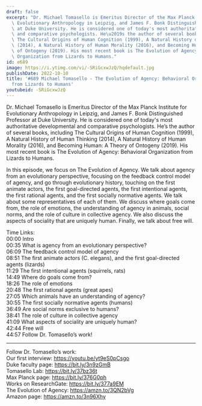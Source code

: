 ```yaml
---
draft: false
excerpt: "Dr. Michael Tomasello is Emeritus Director of the Max Planck Institute for\
  \ Evolutionary Anthropology in Leipzig, and James F. Bonk Distinguished Professor\
  \ at Duke University. He is considered one of today's most authoritative developmental\
  \ and comparative psychologists. He\u2019s the author of several books, including\
  \ The Cultural Origins of Human Cognition (1999), A Natural History of Human Thinking\
  \ (2014), A Natural History of Human Morality (2016), and Becoming Human: A Theory\
  \ of Ontogeny (2019). His most recent book is The Evolution of Agency: Behavioral\
  \ Organization from Lizards to Humans."
id: e689
image: https://i.ytimg.com/vi/-SRiGcxwJzQ/hqdefault.jpg
publishDate: 2022-10-10
title: '#689 Michael Tomasello - The Evolution of Agency: Behavioral Organization
  from Lizards to Humans'
youtubeid: -SRiGcxwJzQ
---
```

Dr. Michael Tomasello is Emeritus Director of the Max Planck Institute for Evolutionary Anthropology in Leipzig, and James F. Bonk Distinguished Professor at Duke University. He is considered one of today's most authoritative developmental and comparative psychologists. He’s the author of several books, including The Cultural Origins of Human Cognition (1999), A Natural History of Human Thinking (2014), A Natural History of Human Morality (2016), and Becoming Human: A Theory of Ontogeny (2019). His most recent book is The Evolution of Agency: Behavioral Organization from Lizards to Humans.

In this episode, we focus on The Evolution of Agency. We talk about agency from an evolutionary perspective, focusing on the feedback control model of agency, and go through evolutionary history, touching on the first animate actors, the first goal-directed agents, the first intentional agents, the first rational agents, and the first socially normative agents. We talk about some representatives of each of them. We discuss where goals come from, the role of emotions, the understanding of agency in animals, social norms, and the role of culture in collective agency. We also discuss the aspects of sociality that are uniquely human. Finally, we talk about free will.

Time Links:  
00:00 Intro  
00:35  What is agency from an evolutionary perspective?  
06:09  The feedback control model of agency    
08:51  The first animate actors (C. elegans), and the first goal-directed agents (lizards)  
11:29  The first intentional agents (squirrels, rats)  
14:49  Where do goals come from?  
18:26  The role of emotions  
20:48  The first rational agents (great apes)  
27:05  Which animals have an understanding of agency?  
30:55  The first socially normative agents (humans)  
36:49  Are social norms exclusive to humans?  
38:41  The role of culture in collective agency  
41:09  What aspects of sociality are uniquely human?  
42:44  Free will  
44:57  Follow Dr. Tomasello’s work!

---

Follow Dr. Tomasello’s work:  
Our first interview: https://youtu.be/yt9eS0pCsgo  
Duke faculty page: https://bit.ly/3n9zGmB  
Tomasello Lab: https://bit.ly/37bz36t  
Max Planck page: https://bit.ly/376G0ph  
Works on ResearchGate: https://bit.ly/377a9EM  
The Evolution of Agency: https://amzn.to/3QN2bVg  
Amazon page: https://amzn.to/3n96Xhy
